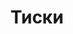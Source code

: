 ---
id: '54'
title: Тиски
description: Залог 1000 рублей
price: '200'
order: 54
default_thumbnail_image: images/IMG_20210204_145732_sm.jpg
default_original_image: images/IMG_20210204_145732.jpg
category: content/category/08proch.md
featured: true
layout: product
---